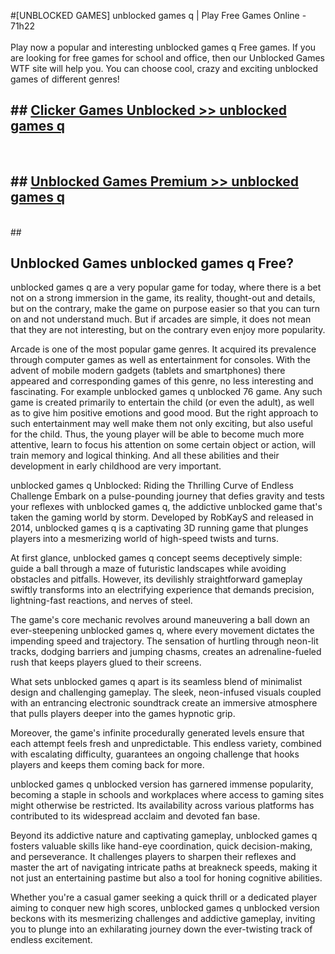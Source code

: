 #[UNBLOCKED GAMES] unblocked games q | Play Free Games Online - 71h22 <br>
<br>
Play now a popular and interesting unblocked games q Free games. If you are looking for free games for school and office, then our Unblocked Games WTF site will help you. You can choose cool, crazy and exciting unblocked games of different genres!


## ##  [Clicker Games Unblocked >> unblocked games q](http://freeplayer.one?title=unblocked_games_q&ref=22)
  <br>

##  ## [Unblocked Games Premium >> unblocked games q](http://freeplayer.one?title=unblocked_games_q&ref=22)
  <br>
  ##



## Unblocked Games unblocked games q Free?

unblocked games q are a very popular game for today, where there is a bet not on a strong immersion in the game, its reality, thought-out and details, but on the contrary, make the game on purpose easier so that you can turn on and not understand much. But if arcades are simple, it does not mean that they are not interesting, but on the contrary even enjoy more popularity.

Arcade is one of the most popular game genres. It acquired its prevalence through computer games as well as entertainment for consoles. With the advent of mobile modern gadgets (tablets and smartphones) there appeared and corresponding games of this genre, no less interesting and fascinating. For example unblocked games q unblocked 76 game. Any such game is created primarily to entertain the child (or even the adult), as well as to give him positive emotions and good mood. But the right approach to such entertainment may well make them not only exciting, but also useful for the child. Thus, the young player will be able to become much more attentive, learn to focus his attention on some certain object or action, will train memory and logical thinking. And all these abilities and their development in early childhood are very important.

unblocked games q Unblocked: Riding the Thrilling Curve of Endless Challenge
Embark on a pulse-pounding journey that defies gravity and tests your reflexes with unblocked games q, the addictive unblocked game that's taken the gaming world by storm. Developed by RobKayS and released in 2014, unblocked games q is a captivating 3D running game that plunges players into a mesmerizing world of high-speed twists and turns.

At first glance, unblocked games q concept seems deceptively simple: guide a ball through a maze of futuristic landscapes while avoiding obstacles and pitfalls. However, its devilishly straightforward gameplay swiftly transforms into an electrifying experience that demands precision, lightning-fast reactions, and nerves of steel.

The game's core mechanic revolves around maneuvering a ball down an ever-steepening unblocked games q, where every movement dictates the impending speed and trajectory. The sensation of hurtling through neon-lit tracks, dodging barriers and jumping chasms, creates an adrenaline-fueled rush that keeps players glued to their screens.

What sets unblocked games q apart is its seamless blend of minimalist design and challenging gameplay. The sleek, neon-infused visuals coupled with an entrancing electronic soundtrack create an immersive atmosphere that pulls players deeper into the games hypnotic grip.

Moreover, the game's infinite procedurally generated levels ensure that each attempt feels fresh and unpredictable. This endless variety, combined with escalating difficulty, guarantees an ongoing challenge that hooks players and keeps them coming back for more.

unblocked games q unblocked version has garnered immense popularity, becoming a staple in schools and workplaces where access to gaming sites might otherwise be restricted. Its availability across various platforms has contributed to its widespread acclaim and devoted fan base.

Beyond its addictive nature and captivating gameplay, unblocked games q fosters valuable skills like hand-eye coordination, quick decision-making, and perseverance. It challenges players to sharpen their reflexes and master the art of navigating intricate paths at breakneck speeds, making it not just an entertaining pastime but also a tool for honing cognitive abilities.

Whether you're a casual gamer seeking a quick thrill or a dedicated player aiming to conquer new high scores, unblocked games q unblocked version beckons with its mesmerizing challenges and addictive gameplay, inviting you to plunge into an exhilarating journey down the ever-twisting track of endless excitement.